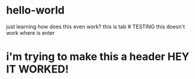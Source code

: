 # hello-world
just learning
how does this even work?
  this is tab
    # TESTING this doesn't work where is enter
    
# i'm trying to make this a header HEY IT WORKED!
